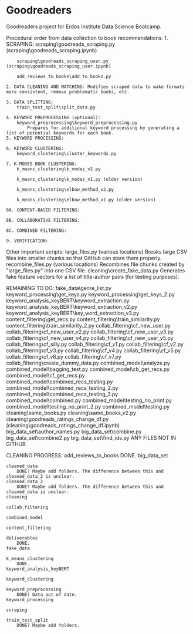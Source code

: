 # Goodreaders
Goodreaders project for Erdos Institute Data Science Bootcamp.

Procedural order from data collection to book recommendations:
    1. SCRAPING: 
        scraping\goodreads_scraping.py (scraping\goodreads_scraping.ipynb)

        scraping\goodreads_scraping_user.py (scraping\goodreads_scraping_user.ipynb)

        add_reviews_to_books\add_to_books.py

    2. DATA CLEANING AND MATCHING: Modifies scraped data to make formats more consistent, remove problematic books, etc.

    3. DATA SPLITTING: 
        train_test_split\split_data.py

    4. KEYWORD PREPROCESSING (optional): 
        keyword_preprocessing\keyword_preprocessing.py
            Prepares for additional keyword processing by generating a list of potential keywords for each book.
    5. KEYWORD PROCESSING: 

    6. KEYWORD CLUSTERING:
        keyword_clustering\cluster_keywords.py

    7. K-MODES BOOK CLUSTERING: 
        k_means_clustering\k_modes_v2.py

        k_means_clustering\k_modes_v1.py (older version)

        k_means_clustering\elbow_method_v2.py

        k_means_clustering\elbow_method_v1.py (older version)

    8A. CONTENT-BASED FILTERING:

    8B. COLLABORATIVE FILTERING:

    8C. COMBINED FILTERING:

    9. VERIFICATION:


Other important scripts:
    large_files.py (various locations)
        Breaks large CSV files into smaller chunks so that GitHub can store them properly.
    recombine_files.py (various locations)
        Recombines file chunks created by "large_files.py" into one CSV file.
    cleaning\create_fake_data.py
        Generates fake feature vectors for a list of title-author pairs (for testing purposes).








REMAINING TO DO:
    fake_data\genre_list.py
    keyword_processing\get_keys.py
    keyword_processing\get_keys_2.py
    keyword_analysis_keyBERT\keyword_extraction.py
    keyword_analysis_keyBERT\keyword_extraction_v2.py
    keyword_analysis_keyBERT\key_word_extraction_v3.py
    content_filtering\get_recs.py
    content_filtering\train_similarity.py
    content_filtering\train_similarity_2.py
    collab_filtering\cf_new_user.py
    collab_filtering\cf_new_user_v2.py
    collab_filtering\cf_new_user_v3.py
    collab_filtering\cf_new_user_v4.py
    collab_filtering\cf_new_user_v5.py
    collab_filtering\cf_silly.py
    collab_filtering\cf_v1.py
    collab_filtering\cf_v2.py
    collab_filtering\cf_v3.py
    collab_filtering\cf_v4.py
    collab_filtering\cf_v5.py
    collab_filtering\cf_v6.py
    collab_filtering\cf_v7.py
    collab_filtering\create_dummy_data.py
    combined_model\analyze.py
    combined_model\bagging_test.py
    combined_model\cb_get_recs.py
    combined_model\cf_get_recs.py
    combined_model\combined_recs_testing.py
    combined_model\combined_recs_testing_2.py
    combined_model\combined_recs_testing_3.py
    combined_model\combined.py
    combined_model\testing_no_print.py
    combined_model\testing_no_print_2.py
    combined_model\testing.py
    cleaning\same_books.py
    cleaning\same_books_v2.py
    cleaning\goodreads_ratings_change_df.py (cleaning\goodreads_ratings_change_df.ipynb)
    big_data_set\author_names.py
    big_data_set\combine.py
    big_data_set\combine2.py
    big_data_set\find_ids.py
    ANY FILES NOT IN GITHUB

CLEANING PROGRESS:
    add_reviews_to_books
        DONE.
    big_data_set

    cleaned_data
        DONE? Maybe add folders. The difference between this and cleaned_data_2 is unclear.
    cleaned_data_2
        DONE? Maybe add folders. The difference between this and cleaned_data is unclear.
    cleaning

    collab_filtering

    combined_model

    content_filtering

    deliverables
        DONE.
    fake_data

    k_means_clustering
        DONE.
    keyword_analysis_keyBERT

    keyword_clustering

    keyword_preprocessing
        DONE? Data out of date.
    keyword_processing

    scraping

    train_test_split
        DONE? Maybe add folders.
